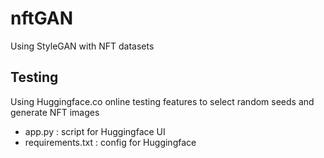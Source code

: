 # nftGAN
Using StyleGAN with NFT datasets

## Testing

Using Huggingface.co online testing features to select random seeds and generate NFT images

- app.py : script for Huggingface UI
- requirements.txt : config for Huggingface
